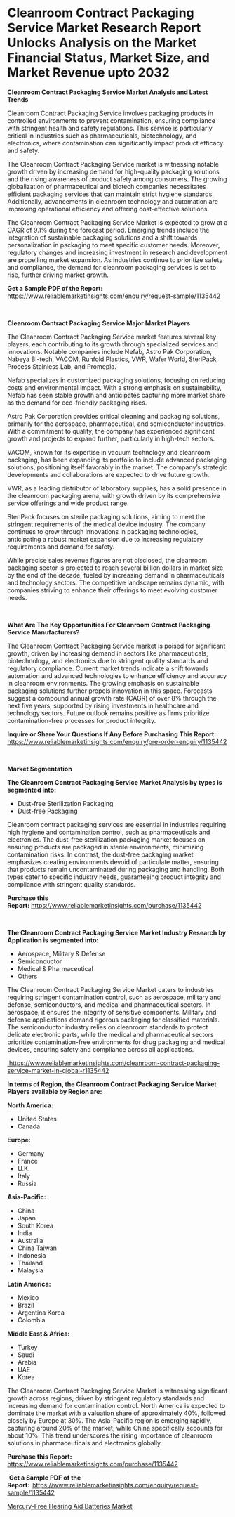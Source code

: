 <p><h1>Cleanroom Contract Packaging Service Market Research Report Unlocks Analysis on the Market Financial Status, Market Size, and Market Revenue upto 2032</h1></p><p><strong>Cleanroom Contract Packaging Service Market Analysis and Latest Trends</strong></p>
<p><p>Cleanroom Contract Packaging Service involves packaging products in controlled environments to prevent contamination, ensuring compliance with stringent health and safety regulations. This service is particularly critical in industries such as pharmaceuticals, biotechnology, and electronics, where contamination can significantly impact product efficacy and safety. </p><p>The Cleanroom Contract Packaging Service market is witnessing notable growth driven by increasing demand for high-quality packaging solutions and the rising awareness of product safety among consumers. The growing globalization of pharmaceutical and biotech companies necessitates efficient packaging services that can maintain strict hygiene standards. Additionally, advancements in cleanroom technology and automation are improving operational efficiency and offering cost-effective solutions.</p><p>The Cleanroom Contract Packaging Service Market is expected to grow at a CAGR of 9.1% during the forecast period. Emerging trends include the integration of sustainable packaging solutions and a shift towards personalization in packaging to meet specific customer needs. Moreover, regulatory changes and increasing investment in research and development are propelling market expansion. As industries continue to prioritize safety and compliance, the demand for cleanroom packaging services is set to rise, further driving market growth.</p></p>
<p><strong>Get a Sample PDF of the Report:&nbsp;</strong> <a href="https://www.reliablemarketinsights.com/enquiry/request-sample/1135442?utm_campaign=2013&utm_medium=2&utm_source=Github&utm_content=ia&utm_term=25032025&utm_id=cleanroom-contract-packaging-service">https://www.reliablemarketinsights.com/enquiry/request-sample/1135442</a></p>
<p>&nbsp;</p>
<p><strong>Cleanroom Contract Packaging Service Major Market Players</strong></p>
<p><p>The Cleanroom Contract Packaging Service market features several key players, each contributing to its growth through specialized services and innovations. Notable companies include Nefab, Astro Pak Corporation, Nabeya Bi-tech, VACOM, Runfold Plastics, VWR, Wafer World, SteriPack, Process Stainless Lab, and Promepla.</p><p>Nefab specializes in customized packaging solutions, focusing on reducing costs and environmental impact. With a strong emphasis on sustainability, Nefab has seen stable growth and anticipates capturing more market share as the demand for eco-friendly packaging rises.</p><p>Astro Pak Corporation provides critical cleaning and packaging solutions, primarily for the aerospace, pharmaceutical, and semiconductor industries. With a commitment to quality, the company has experienced significant growth and projects to expand further, particularly in high-tech sectors.</p><p>VACOM, known for its expertise in vacuum technology and cleanroom packaging, has been expanding its portfolio to include advanced packaging solutions, positioning itself favorably in the market. The company’s strategic developments and collaborations are expected to drive future growth.</p><p>VWR, as a leading distributor of laboratory supplies, has a solid presence in the cleanroom packaging arena, with growth driven by its comprehensive service offerings and wide product range. </p><p>SteriPack focuses on sterile packaging solutions, aiming to meet the stringent requirements of the medical device industry. The company continues to grow through innovations in packaging technologies, anticipating a robust market expansion due to increasing regulatory requirements and demand for safety.</p><p>While precise sales revenue figures are not disclosed, the cleanroom packaging sector is projected to reach several billion dollars in market size by the end of the decade, fueled by increasing demand in pharmaceuticals and technology sectors. The competitive landscape remains dynamic, with companies striving to enhance their offerings to meet evolving customer needs.</p></p>
<p>&nbsp;</p>
<p><strong>What Are The Key Opportunities For Cleanroom Contract Packaging Service Manufacturers?</strong></p>
<p><p>The Cleanroom Contract Packaging Service market is poised for significant growth, driven by increasing demand in sectors like pharmaceuticals, biotechnology, and electronics due to stringent quality standards and regulatory compliance. Current market trends indicate a shift towards automation and advanced technologies to enhance efficiency and accuracy in cleanroom environments. The growing emphasis on sustainable packaging solutions further propels innovation in this space. Forecasts suggest a compound annual growth rate (CAGR) of over 8% through the next five years, supported by rising investments in healthcare and technology sectors. Future outlook remains positive as firms prioritize contamination-free processes for product integrity.</p></p>
<p><strong>Inquire or Share Your Questions If Any Before Purchasing This Report:</strong> <a href="https://www.reliablemarketinsights.com/enquiry/pre-order-enquiry/1135442?utm_campaign=2013&utm_medium=2&utm_source=Github&utm_content=ia&utm_term=25032025&utm_id=cleanroom-contract-packaging-service">https://www.reliablemarketinsights.com/enquiry/pre-order-enquiry/1135442</a></p>
<p>&nbsp;</p>
<p><strong>Market Segmentation</strong></p>
<p><strong>The Cleanroom Contract Packaging Service Market Analysis by types is segmented into:</strong></p>
<p><ul><li>Dust-free Sterilization Packaging</li><li>Dust-free Packaging</li></ul></p>
<p><p>Cleanroom contract packaging services are essential in industries requiring high hygiene and contamination control, such as pharmaceuticals and electronics. The dust-free sterilization packaging market focuses on ensuring products are packaged in sterile environments, minimizing contamination risks. In contrast, the dust-free packaging market emphasizes creating environments devoid of particulate matter, ensuring that products remain uncontaminated during packaging and handling. Both types cater to specific industry needs, guaranteeing product integrity and compliance with stringent quality standards.</p></p>
<p><strong>Purchase this Report:&nbsp;</strong><a href="https://www.reliablemarketinsights.com/purchase/1135442?utm_campaign=2013&utm_medium=2&utm_source=Github&utm_content=ia&utm_term=25032025&utm_id=cleanroom-contract-packaging-service">https://www.reliablemarketinsights.com/purchase/1135442</a></p>
<p>&nbsp;</p>
<p><strong>The Cleanroom Contract Packaging Service Market Industry Research by Application is segmented into:</strong></p>
<p><ul><li>Aerospace, Military & Defense</li><li>Semiconductor</li><li>Medical & Pharmaceutical</li><li>Others</li></ul></p>
<p><p>The Cleanroom Contract Packaging Service Market caters to industries requiring stringent contamination control, such as aerospace, military and defense, semiconductors, and medical and pharmaceutical sectors. In aerospace, it ensures the integrity of sensitive components. Military and defense applications demand rigorous packaging for classified materials. The semiconductor industry relies on cleanroom standards to protect delicate electronic parts, while the medical and pharmaceutical sectors prioritize contamination-free environments for drug packaging and medical devices, ensuring safety and compliance across all applications.</p></p>
<p><a href="https://www.reliablemarketinsights.com/cleanroom-contract-packaging-service-market-in-global-r1135442?utm_campaign=2013&utm_medium=2&utm_source=Github&utm_content=ia&utm_term=25032025&utm_id=cleanroom-contract-packaging-service">&nbsp;https://www.reliablemarketinsights.com/cleanroom-contract-packaging-service-market-in-global-r1135442</a></p>
<p><strong>In terms of Region, the Cleanroom Contract Packaging Service Market Players available by Region are:</strong></p>
<p>
    <p> <strong> North America: </strong>
        <ul>
            <li>United States</li>
            <li>Canada</li>
        </ul>
        </p> 
    <p> <strong> Europe: </strong>
        <ul>
            <li>Germany</li>
            <li>France</li>
            <li>U.K.</li>
            <li>Italy</li>
            <li>Russia</li>
        </ul>
        </p> 
    <p> <strong> Asia-Pacific: </strong>
        <ul>
            <li>China</li>
            <li>Japan</li>
            <li>South Korea</li>
            <li>India</li>
            <li>Australia</li>
            <li>China Taiwan</li>
            <li>Indonesia</li>
            <li>Thailand</li>
            <li>Malaysia</li>
        </ul>
        </p> 
    <p> <strong> Latin America: </strong>
        <ul>
            <li>Mexico</li>
            <li>Brazil</li>
            <li>Argentina Korea</li>
            <li>Colombia</li>
        </ul>
        </p> 
    <p> <strong> Middle East & Africa: </strong>
        <ul>
            <li>Turkey</li>
            <li>Saudi</li>
            <li>Arabia</li>
            <li>UAE</li>
            <li>Korea</li>
        </ul>
    </p>
    </p>
<p><p>The Cleanroom Contract Packaging Service Market is witnessing significant growth across regions, driven by stringent regulatory standards and increasing demand for contamination control. North America is expected to dominate the market with a valuation share of approximately 40%, followed closely by Europe at 30%. The Asia-Pacific region is emerging rapidly, capturing around 20% of the market, while China specifically accounts for about 10%. This trend underscores the rising importance of cleanroom solutions in pharmaceuticals and electronics globally.</p></p>
<p><strong>Purchase this Report: </strong><a href="https://www.reliablemarketinsights.com/purchase/1135442?utm_campaign=2013&utm_medium=2&utm_source=Github&utm_content=ia&utm_term=25032025&utm_id=cleanroom-contract-packaging-service">https://www.reliablemarketinsights.com/purchase/1135442</a></p>
<p>&nbsp;<strong>Get a Sample PDF of the Report:&nbsp;&nbsp;</strong><a href="https://www.reliablemarketinsights.com/enquiry/request-sample/1135442?utm_campaign=2013&utm_medium=2&utm_source=Github&utm_content=ia&utm_term=25032025&utm_id=cleanroom-contract-packaging-service">https://www.reliablemarketinsights.com/enquiry/request-sample/1135442</a></p>
<p><strong></strong></p>
<p><p><a href="https://github.com/grimssummouc/Market-Research-Report-List-1/blob/main/mercury-free-hearing-aid-batteries-market.md?utm_campaign=2013&utm_medium=2&utm_source=Github&utm_content=ia&utm_term=25032025&utm_id=cleanroom-contract-packaging-service">Mercury-Free Hearing Aid Batteries Market</a></p></p>